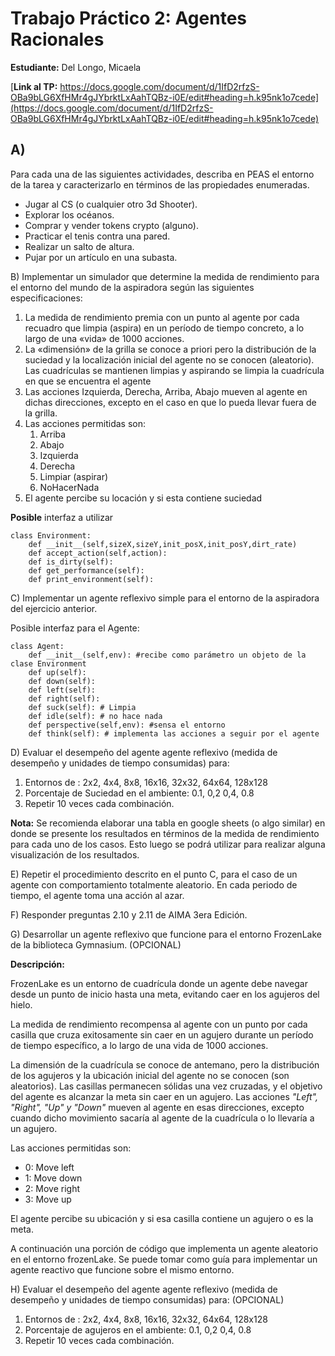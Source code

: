 # Trabajo Práctico 2: Agentes Racionales 

**Estudiante:** Del Longo, Micaela

[**Link al TP:** https://docs.google.com/document/d/1IfD2rfzS-OBa9bLG6XfHMr4gJYbrktLxAahTQBz-i0E/edit#heading=h.k95nk1o7cede](https://docs.google.com/document/d/1IfD2rfzS-OBa9bLG6XfHMr4gJYbrktLxAahTQBz-i0E/edit#heading=h.k95nk1o7cede)

## A)

Para cada una de las siguientes actividades, describa en PEAS el entorno de la tarea y caracterizarlo en términos de las propiedades enumeradas. 
- Jugar al CS (o cualquier otro 3d Shooter).
- Explorar los océanos.
- Comprar y vender tokens crypto (alguno).
- Practicar el tenis contra una pared.
- Realizar un salto de altura.
- Pujar por un artículo en una subasta.


B) Implementar un simulador que determine la medida de rendimiento para el entorno del mundo de la aspiradora según las siguientes especificaciones:

1. La medida de rendimiento premia con un punto al agente por cada recuadro que limpia (aspira) en un período de tiempo concreto, a lo largo de una «vida» de 1000 acciones. 
2. La «dimensión» de la grilla se conoce a priori pero la distribución de la suciedad y la localización inicial del agente no se conocen (aleatorio). Las cuadrículas se mantienen limpias y aspirando se limpia la cuadrícula en que se encuentra el agente
3. Las acciones Izquierda, Derecha, Arriba, Abajo mueven al agente en dichas direcciones, excepto en el caso en que lo pueda llevar fuera de la grilla.
4. Las acciones permitidas son:
   1. Arriba
   2. Abajo
   3. Izquierda
   4. Derecha
   5. Limpiar (aspirar)
   6. NoHacerNada
5. El agente percibe su locación y si esta contiene suciedad

**Posible** interfaz a utilizar

```
class Environment:
	def __init__(self,sizeX,sizeY,init_posX,init_posY,dirt_rate)		
    def accept_action(self,action):
    def is_dirty(self):
	def get_performance(self): 
	def print_environment(self): 
```

C) Implementar un agente reflexivo simple para el entorno de la aspiradora del ejercicio anterior.

Posible interfaz para el Agente:
```
class Agent:           
    def __init__(self,env): #recibe como parámetro un objeto de la clase Environment
    def up(self):
    def down(self):      
    def left(self):
    def right(self):
    def suck(self): # Limpia
    def idle(self): # no hace nada
    def perspective(self,env): #sensa el entorno
    def think(self): # implementa las acciones a seguir por el agente
```

D) Evaluar el desempeño del agente agente reflexivo (medida de desempeño y unidades de tiempo consumidas) para:
1. Entornos de : 2x2, 4x4, 8x8, 16x16, 32x32, 64x64, 128x128 
2. Porcentaje de Suciedad en el ambiente: 0.1, 0,2 0,4, 0.8
3. Repetir 10 veces cada combinación.

**Nota:** Se recomienda elaborar una tabla en google sheets (o algo similar) en donde se presente los resultados en términos de la medida de rendimiento para cada uno de los casos. Esto luego se podrá utilizar para realizar alguna visualización de los resultados.

E) Repetir el procedimiento descrito en el punto C, para el caso de un agente con comportamiento totalmente aleatorio.  En cada periodo de tiempo, el agente toma una acción al azar.

F) Responder preguntas 2.10 y 2.11 de AIMA 3era Edición.

G) Desarrollar un agente reflexivo que funcione para el entorno FrozenLake de la biblioteca Gymnasium. (OPCIONAL)

**Descripción:**

FrozenLake  es un entorno de cuadrícula donde un agente debe navegar desde un punto de inicio hasta una meta, evitando caer en los agujeros del hielo. 

La medida de rendimiento recompensa al agente con un punto por cada casilla que cruza exitosamente sin caer en un agujero durante un período de tiempo específico, a lo largo de una vida de 1000 acciones.

La dimensión de la cuadrícula se conoce de antemano, pero la distribución de los agujeros y la ubicación inicial del agente no se conocen (son aleatorios). Las casillas permanecen sólidas una vez cruzadas, y el objetivo del agente es alcanzar la meta sin caer en un agujero.
Las acciones *"Left", "Right", "Up" y "Down"* mueven al agente en esas direcciones, excepto cuando dicho movimiento sacaría al agente de la cuadrícula o lo llevaría a un agujero.

Las acciones permitidas son:
- 0: Move left
- 1: Move down
- 2: Move right
- 3: Move up

El agente percibe su ubicación y si esa casilla contiene un agujero o es la meta.

A continuación una porción de código que implementa un agente aleatorio en el entorno frozenLake. Se puede tomar como guía para implementar un agente reactivo que funcione sobre el mismo entorno.

H) Evaluar el desempeño del agente agente reflexivo (medida de desempeño y unidades de tiempo consumidas) para: (OPCIONAL)

1. Entornos de : 2x2, 4x4, 8x8, 16x16, 32x32, 64x64, 128x128
2. Porcentaje de agujeros en el ambiente: 0.1, 0,2 0,4, 0.8
3. Repetir 10 veces cada combinación.